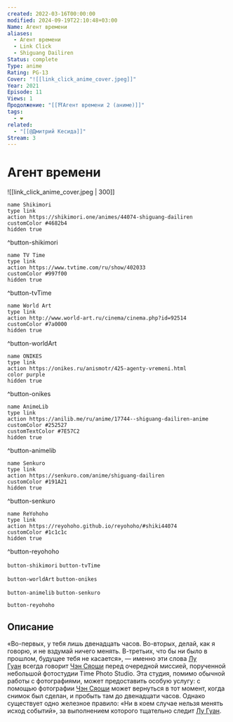 ```yaml
---
created: 2022-03-16T00:00:00
modified: 2024-09-19T22:10:48+03:00
Name: Агент времени
aliases:
  - Агент времени
  - Link Click
  - Shiguang Dailiren
Status: complete
Type: anime
Rating: PG-13
Cover: "![[link_click_anime_cover.jpeg]]"
Year: 2021
Episode: 11
Views: 1
Продолжение: "[[⛩️Агент времени 2 (аниме)]]"
tags:
  - ❤
related:
  - "[[@Дмитрий Кесида]]"
Stream: 3
---
```


# Агент времени

![[link_click_anime_cover.jpeg | 300]]

```button
name Shikimori
type link
action https://shikimori.one/animes/44074-shiguang-dailiren
customColor #4682b4
hidden true
```
^button-shikimori

```button
name TV Time
type link
action https://www.tvtime.com/ru/show/402033
customColor #997f00
hidden true
```
^button-tvTime

```button
name World Art
type link
action http://www.world-art.ru/cinema/cinema.php?id=92514
customColor #7a0000
hidden true
```
^button-worldArt

```button
name ONIKES
type link
action https://onikes.ru/anismotr/425-agenty-vremeni.html
color purple
hidden true
```
^button-onikes

```button
name AnimeLib
type link
action https://anilib.me/ru/anime/17744--shiguang-dailiren-anime
customColor #252527
customTextColor #7E57C2
hidden true
```
^button-animelib

```button
name Senkuro
type link
action https://senkuro.com/anime/shiguang-dailiren
customColor #191A21
hidden true
```
^button-senkuro

```button
name ReYohoho
type link
action https://reyohoho.github.io/reyohoho/#shiki44074
customColor #1c1c1c
hidden true
```
^button-reyohoho

`button-shikimori` `button-tvTime`

`button-worldArt` `button-onikes`

`button-animelib` `button-senkuro`

`button-reyohoho`


## Описание

«Во-первых, у тебя лишь двенадцать часов. Во-вторых, делай, как я говорю, и не вздумай ничего менять. В-третьих, что бы ни было в прошлом, будущее тебя не касается», — именно эти слова [Лу Гуан](https://shikimori.one/characters/196253-guang-lu) всегда говорит [Чэн Сяоши](https://shikimori.one/characters/196252-xiaoshi-cheng) перед очередной миссией, порученной небольшой фотостудии Time Photo Studio‎. Эта студия, помимо обычной работы с фотографиями, может предоставить особую услугу: с помощью фотографии [Чэн Сяоши](https://shikimori.one/characters/196252-xiaoshi-cheng) может вернуться в тот момент, когда снимок был сделан, и пробыть там до двенадцати часов. Однако существует одно железное правило: «Ни в коем случае нельзя менять исход событий», за выполнением которого тщательно следит [Лу Гуан](https://shikimori.one/characters/196253-guang-lu).
